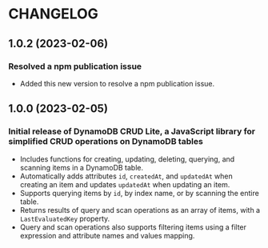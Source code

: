 # CHANGELOG

## 1.0.2 (2023-02-06)

### Resolved a npm publication issue

* Added this new version to resolve a npm publication issue.

## 1.0.0 (2023-02-05)

### Initial release of DynamoDB CRUD Lite, a JavaScript library for simplified CRUD operations on DynamoDB tables

* Includes functions for creating, updating, deleting, querying, and scanning items in a DynamoDB table.
* Automatically adds attributes `id`, `createdAt`, and `updatedAt` when creating an item and updates `updatedAt` when updating an item.
* Supports querying items by `id`, by index name, or by scanning the entire table.
* Returns results of query and scan operations as an array of items, with a `LastEvaluatedKey` property.
* Query and scan operations also supports filtering items using a filter expression and attribute names and values mapping.